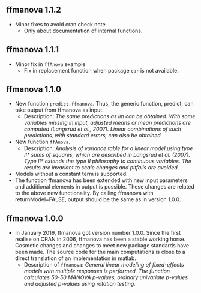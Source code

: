 ## ffmanova 1.1.2

* Minor fixes to avoid cran check note 
  - Only about documentation of internal functions.  


## ffmanova 1.1.1

* Minor fix in `ffAnova` example 
  - Fix in replacement function when package `car` is not available.  

## ffmanova 1.1.0

* New function `predict.ffmanova`. Thus, the generic function, predict, can take output from ffmanova as input. 
  - Description: _The same predictions as lm can be obtained. With some variables missing in input, adjusted means or mean predictions are computed (Langsrud et al., 2007). Linear combinations of such predictions, with standard errors, can also be obtained._
* New function `ffAnova`. 
  - Description: _Analysis of variance table for a linear model using type II&ast; sums of squares, which are described in Langsrud et al. (2007). Type II&ast; extends the type II philosophy to continuous variables. The results are invariant to scale changes and pitfalls are avoided._
* Models without a constant term is supported.
* The function ffmanova has been extended with new input parameters and additional elements in output is possible. These changes are related to the above new functionality. By calling ffmanova with returnModel=FALSE, output should be the same as in version 1.0.0. 


## ffmanova 1.0.0

* In January 2019, ffmanova got version number 1.0.0.  Since the first realise on CRAN in 2006, ffmanova has been a stable working horse. Cosmetic changes and changes to meet new package standards have been made. The source code for the main computations is close to a direct translation of an implementation in matlab. 
  - Description of `ffmanova`: _General linear modeling of fixed-effects models with multiple responses is performed. The function calculates 50-50 MANOVA p-values, ordinary univariate p-values and adjusted p-values using rotation testing._

